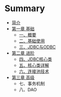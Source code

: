# Summary

* [简介](README.md)
* [第一章 基础](di-yi-zhang.md)
  * [一、概要](di-yi-zhang/yi-3001-gai-yao.md)
  * [二、基础使用](di-yi-zhang/er-3001-ji-chu-shi-yong.md)
  * [三、JDBC与ODBC](di-yi-zhang/san-3001-jdbc-yu-odbc.md)
* [第二章 进阶](di-er-zhang.md)
  * [四、JDBC核心类](di-er-zhang/si-3001-jdbc-he-xin-lei.md)
  * [五、核心类详解](di-er-zhang/wu-3001-he-xin-lei-xiang-jie.md)
  * [六、连接池技术](di-er-zhang/liu-3001-lian-jie-chi-ji-zhu.md)
* [第三章 高级](di-san-zhang-gao-ji.md)
  * 七、事务机制
  * 八、DAO

